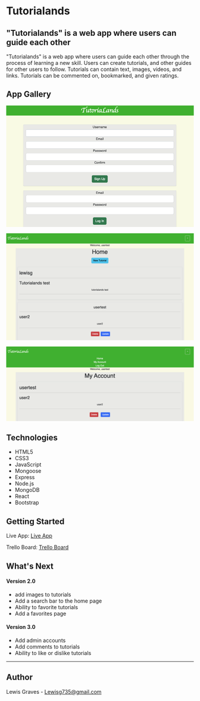 # Tutorialands


## "Tutorialands" is a web app where users can guide each other

"Tutorialands" is a web app where users can guide each other through the process of learning a new skill. Users can create tutorials,
and other guides for other users to follow. Tutorials can contain text, images, videos, and links. Tutorials can be commented on, bookmarked, and given ratings.


## App Gallery

![Auth Page](./gallery/auth.png)

![Home Page](./gallery/home.png)

![My Account](./gallery/myaccount.png)


## Technologies

* HTML5
* CSS3
* JavaScript
* Mongoose
* Express
* Node.js
* MongoDB
* React
* Bootstrap


## Getting Started

Live App: [Live App](https://tutorialands-client.onrender.com)

Trello Board: [Trello Board](https://trello.com/b/cn7mc7jn/p4)


## What's Next

#### Version 2.0
* add images to tutorials
* Add a search bar to the home page
* Ability to favorite tutorials
* Add a favorites page

#### Version 3.0

* Add admin accounts
* Add comments to tutorials
* Ability to like or dislike tutorials
---

## Author

Lewis Graves - Lewisg735@gmail.com